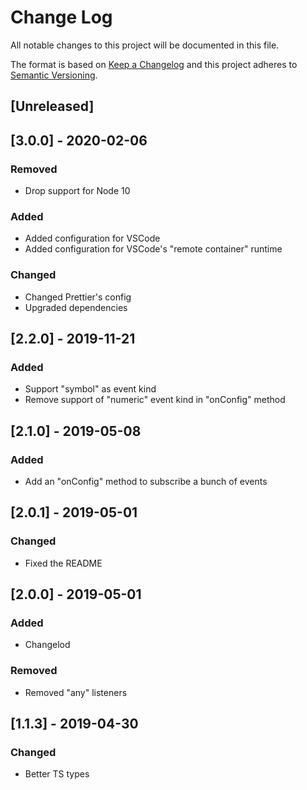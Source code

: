 # Change Log

All notable changes to this project will be documented in this file.

The format is based on [Keep a Changelog](http://keepachangelog.com/)
and this project adheres to [Semantic Versioning](http://semver.org/).

## [Unreleased]

## [3.0.0] - 2020-02-06

### Removed

- Drop support for Node 10

### Added

- Added configuration for VSCode
- Added configuration for VSCode's "remote container" runtime

### Changed

- Changed Prettier's config
- Upgraded dependencies

## [2.2.0] - 2019-11-21

### Added

- Support "symbol" as event kind
- Remove support of "numeric" event kind in "onConfig" method

## [2.1.0] - 2019-05-08

### Added

- Add an "onConfig" method to subscribe a bunch of events

## [2.0.1] - 2019-05-01

### Changed

- Fixed the README

## [2.0.0] - 2019-05-01

### Added

- Changelod

### Removed

- Removed "any" listeners

## [1.1.3] - 2019-04-30

### Changed

- Better TS types
